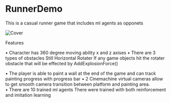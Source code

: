 # RunnerDemo

This is a casual runner game that includes ml agents as opponets

![Cover](https://user-images.githubusercontent.com/9268751/110983893-6b56d180-837b-11eb-8221-0a2b05bd0f68.png)

Features

  • Character has 360 degree moving ability x and z axises
  • There are 3 types of obstacles
       Still
       Horizontal
       Rotater
          If any game objects hit the rotater obstacle that will be effected by AddExplosionForce()
          
  • The player is able to paint a wall at the end of the game and can track painting progress with progress bar
  • 2 Cinemachine virtual cameras allow to get smooth camera transition between platform and painting area.  
  • There are 10 trained ml agents
        There were trained with both reinforcement and imitation learning
  
